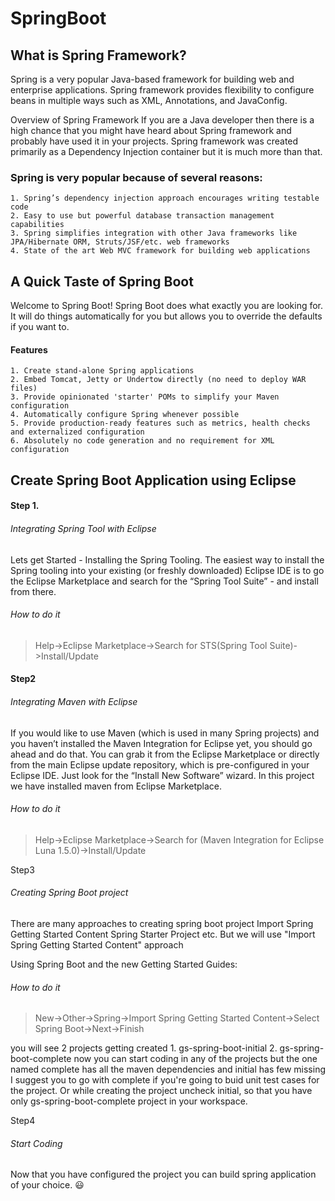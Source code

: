 # SpringBoot

## What is Spring Framework?
Spring is a very popular Java-based framework for building web and enterprise applications.
Spring framework provides flexibility to configure beans in multiple ways such as XML, Annotations, and JavaConfig.

Overview of Spring Framework
If you are a Java developer then there is a high chance that you might have heard about Spring framework and 
probably have used it in your projects. Spring framework was created primarily as a Dependency Injection container 
but it is much more than that.

### Spring is very popular because of several reasons:
	1. Spring’s dependency injection approach encourages writing testable code
	2. Easy to use but powerful database transaction management capabilities
	3. Spring simplifies integration with other Java frameworks like JPA/Hibernate ORM, Struts/JSF/etc. web frameworks
	4. State of the art Web MVC framework for building web applications

## A Quick Taste of Spring Boot
Welcome to Spring Boot! Spring Boot does what exactly you are looking for. It will do things automatically for you but allows you to override the defaults if you want to.

#### Features
	1. Create stand-alone Spring applications
	2. Embed Tomcat, Jetty or Undertow directly (no need to deploy WAR files)
	3. Provide opinionated 'starter' POMs to simplify your Maven configuration
	4. Automatically configure Spring whenever possible
	5. Provide production-ready features such as metrics, health checks and externalized configuration
	6. Absolutely no code generation and no requirement for XML configuration
	
## Create Spring Boot Application using Eclipse
#### Step 1.
###### Integrating Spring Tool with Eclipse
Lets get Started - Installing the Spring Tooling.
The easiest way to install the Spring tooling into your existing (or freshly downloaded) Eclipse IDE is to go the Eclipse Marketplace and search for the “Spring Tool Suite” - and install from there.
###### How to do it
> Help->Eclipse Marketplace->Search for STS(Spring Tool Suite)->Install/Update

#### Step2
###### Integrating Maven with Eclipse
If you would like to use Maven (which is used in many Spring projects) and you haven’t installed the Maven Integration for Eclipse yet, you should go ahead and do that. You can grab it from the Eclipse Marketplace or directly from the main Eclipse update repository, which is pre-configured in your Eclipse IDE.  Just look for the “Install New Software” wizard.
In this project we have installed maven from Eclipse Marketplace.
###### How to do it
> Help->Eclipse Marketplace->Search for (Maven Integration for Eclipse Luna 1.5.0)->Install/Update

Step3
###### Creating Spring Boot project
There are many approaches to creating spring boot project
Import Spring Getting Started Content
Spring Starter Project etc. But we will use "Import Spring Getting Started Content" approach

Using Spring Boot and the new Getting Started Guides: 
###### How to do it
> New->Other->Spring->Import Spring Getting Started Content->Select Spring Boot->Next->Finish

you will see 2 projects getting created 1. gs-spring-boot-initial 2. gs-spring-boot-complete
now you can start coding in any of the projects but the one named complete has all the maven dependencies and initial has few missing
I suggest you to go with complete if you're going to buid unit test cases for the project. Or while creating the project uncheck initial, so that you have only gs-spring-boot-complete project in your workspace.

Step4
###### Start Coding
Now that you have configured the project you can build spring application of your choice. :smiley: 



